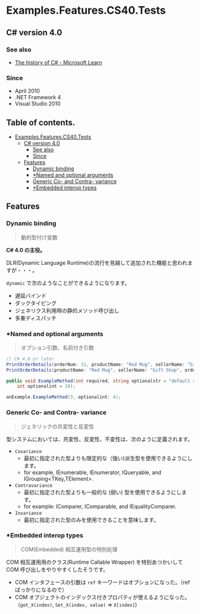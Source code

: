 # Examples.Features.CS40.Tests

## C# version 4.0

### See also

* [The history of C# - Microsoft Learn](https://learn.microsoft.com/ja-jp/dotnet/csharp/whats-new/csharp-version-history#c-version-40)

### Since

- April 2010
- .NET Framework 4
- Visual Studio 2010


## Table of contents. <!-- omit in toc -->

- [Examples.Features.CS40.Tests](#examplesfeaturescs40tests)
  - [C# version 4.0](#c-version-40)
    - [See also](#see-also)
    - [Since](#since)
  - [Features](#features)
    - [Dynamic binding](#dynamic-binding)
    - [\*Named and optional arguments](#named-and-optional-arguments)
    - [Generic Co- and Contra- variance](#generic-co--and-contra--variance)
    - [\*Embedded interop types](#embedded-interop-types)


## Features

### Dynamic binding

> 動的型付け変数

**C# 4.0 の主役。**

DLR(Dynamic Language Runtime)の流行を見越して追加された機能と思われますが・・・。

`dynamic` で次のようなことができるようになります。

* 遅延バインド
* ダックタイピング
* ジェネリクス利用時の静的メソッド呼び出し
* 多重ディスパッチ


### *Named and optional arguments

> オプション引数、名前付き引数

```cs
// C# 4.0 or later
PrintOrderDetails(orderNum: 31, productName: "Red Mug", sellerName: "Gift Shop");
PrintOrderDetails(productName: "Red Mug", sellerName: "Gift Shop", orderNum: 31);

public void ExampleMethod(int required, string optionalstr = "default string",
    int optionalint = 10);

anExample.ExampleMethod(3, optionalint: 4);
```


### Generic Co- and Contra- variance

> ジェネリックの共変性と反変性

型システムにおいては、共変性、反変性、不変性は、次のように定義されます。

* `Covariance`
  * 最初に指定された型よりも限定的な（強い)派生型を使用できるようにします。
  * for example, IEnumerable<T>, IEnumerator<T>, IQueryable<T>, and IGrouping<TKey,TElement>.
* `Contravariance`
  * 最初に指定された型よりも一般的な (弱い) 型を使用できるようにします。
  * for example: IComparer<T>, IComparable<T>, and IEqualityComparer<T>.
* `Invariance`
  * 最初に指定された型のみを使用できることを意味します。


### *Embedded interop types

> COM(Embedded) 相互運用型の特別処理

COM 相互運用用のクラス(Runtime Callable Wrapper) を特別あつかいして COM 呼び出しをやりやすくしたそうです。

* COM インタフェースの引数は `ref` キーワードはオプションになった。（ref ばっかりになるので）
* COM オブジェクトのインデックス付きプロパティが使えるようになった。（`get_X(index)`, `Set_X(index, value)` => `X[index]`)
